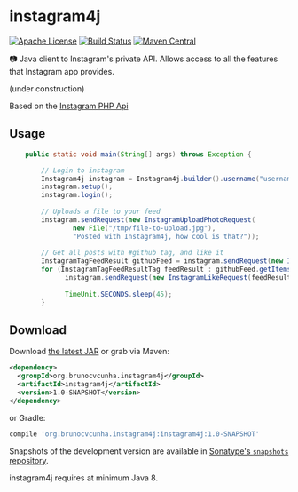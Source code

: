 instagram4j
========

[![Apache License](http://img.shields.io/badge/license-ASL-blue.svg)](https://github.com/brunocvcunha/instagram4j/blob/master/LICENSE)
[![Build Status](https://travis-ci.org/brunocvcunha/instagram4j.svg)](https://travis-ci.org/brunocvcunha/instagram4j)
[![Maven Central](https://maven-badges.herokuapp.com/maven-central/org.brunocvcunha.instagram4j/instagram4j/badge.svg)](https://maven-badges.herokuapp.com/maven-central/org.brunocvcunha.instagram4j/instagram4j)

:camera: Java client to Instagram's private API. Allows access to all the features that Instagram app provides.

(under construction)

Based on the [Instagram PHP Api](https://github.com/mgp25/Instagram-API)


Usage
--------

```java
    public static void main(String[] args) throws Exception {

        // Login to instagram
        Instagram4j instagram = Instagram4j.builder().username("username").password("password").build();
        instagram.setup();
        instagram.login();
        
        // Uploads a file to your feed
        instagram.sendRequest(new InstagramUploadPhotoRequest(
                new File("/tmp/file-to-upload.jpg"),
                "Posted with Instagram4j, how cool is that?"));
        
        // Get all posts with #github tag, and like it
        InstagramTagFeedResult githubFeed = instagram.sendRequest(new InstagramTagFeedRequest("github"));
        for (InstagramTagFeedResultTag feedResult : githubFeed.getItems()) {
              instagram.sendRequest(new InstagramLikeRequest(feedResult.getPk()));
              
              TimeUnit.SECONDS.sleep(45);
        }       
```



Download
--------

Download [the latest JAR][1] or grab via Maven:
```xml
<dependency>
  <groupId>org.brunocvcunha.instagram4j</groupId>
  <artifactId>instagram4j</artifactId>
  <version>1.0-SNAPSHOT</version>
</dependency>
```
or Gradle:
```groovy
compile 'org.brunocvcunha.instagram4j:instagram4j:1.0-SNAPSHOT'
```

Snapshots of the development version are available in [Sonatype's `snapshots` repository][snap].

instagram4j requires at minimum Java 8.


 [1]: https://search.maven.org/remote_content?g=org.brunocvcunha.instagram4j&a=instagram4j&v=LATEST
 [snap]: https://oss.sonatype.org/content/repositories/snapshots/
